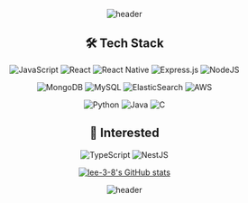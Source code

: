 <div align="center">

![header](https://capsule-render.vercel.app/api?&type=waving&color=timeGradient&section=header&width=500&height=200&fontSize=50&fontAlignY=35&animation=fadeIn)

  <h2> 🛠️ Tech Stack </h2>

  ![JavaScript](https://img.shields.io/badge/javascript-%23323330.svg?style=for-the-badge&logo=javascript&logoColor=%23F7DF1E) ![React](https://img.shields.io/badge/react-%2320232a.svg?style=for-the-badge&logo=react&logoColor=%2361DAFB) ![React Native](https://img.shields.io/badge/react_native-%2320232a.svg?style=for-the-badge&logo=react&logoColor=%2361DAFB) ![Express.js](https://img.shields.io/badge/express.js-%23404d59.svg?style=for-the-badge&logo=express&logoColor=%2361DAFB)  ![NodeJS](https://img.shields.io/badge/node.js-6DA55F?style=for-the-badge&logo=node.js&logoColor=white)

  ![MongoDB](https://img.shields.io/badge/MongoDB-%234ea94b.svg?style=for-the-badge&logo=mongodb&logoColor=white) ![MySQL](https://img.shields.io/badge/mysql-%2300f.svg?style=for-the-badge&logo=mysql&logoColor=white) ![ElasticSearch](https://img.shields.io/badge/-ElasticSearch-005571?style=for-the-badge&logo=elasticsearch) ![AWS](https://img.shields.io/badge/AWS-%23FF9900.svg?style=for-the-badge&logo=amazon-aws&logoColor=white)

  ![Python](https://img.shields.io/badge/python-3670A0?style=for-the-badge&logo=python&logoColor=ffdd54) ![Java](https://img.shields.io/badge/java-%23ED8B00.svg?style=for-the-badge&logo=java&logoColor=white) ![C](https://img.shields.io/badge/c-%2300599C.svg?style=for-the-badge&logo=c&logoColor=white) 

  <h2> 🤔 Interested </h2>

  ![TypeScript](https://img.shields.io/badge/typescript-%23007ACC.svg?style=for-the-badge&logo=typescript&logoColor=white) ![NestJS](https://img.shields.io/badge/nestjs-%23E0234E.svg?style=for-the-badge&logo=nestjs&logoColor=white)

            
          
[![lee-3-8's GitHub stats](https://github-readme-stats.vercel.app/api?username=lee-3-8&count_private=true&show_icons=true&theme=monokai)](https://github.com/anuraghazra/github-readme-stats)
            
            

![header](https://capsule-render.vercel.app/api?&type=waving&color=timeGradient&section=footer&width=500&height=200&fontSize=50&animation=fadeIn)                   
</div>
